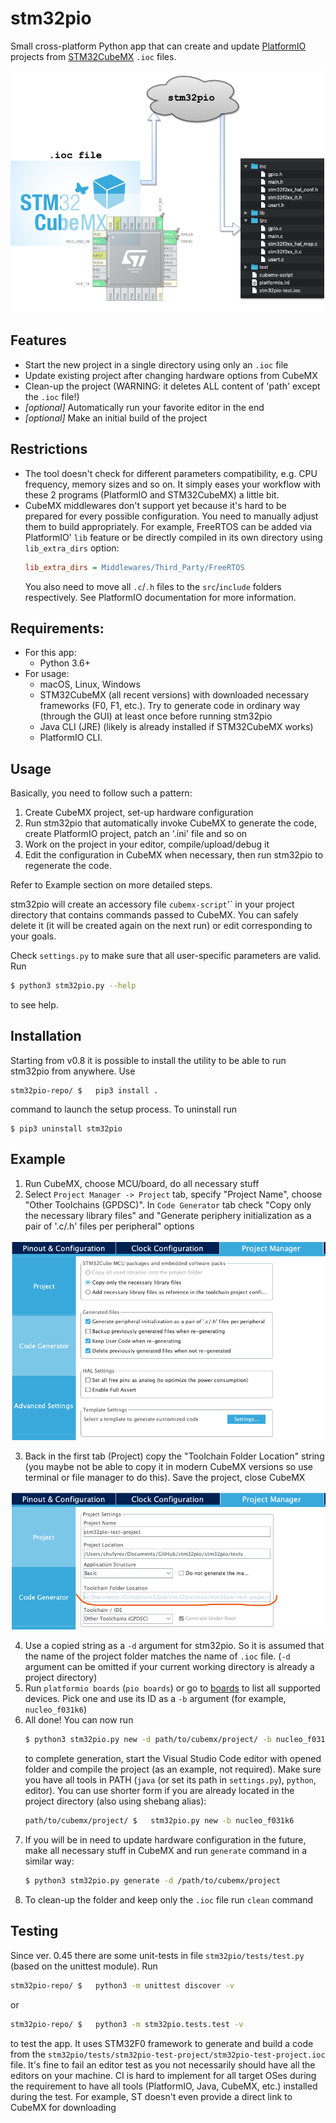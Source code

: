 # stm32pio
Small cross-platform Python app that can create and update [PlatformIO](https://platformio.org) projects from [STM32CubeMX](https://www.st.com/en/development-tools/stm32cubemx.html) `.ioc` files.

![Logo](/screenshots/logo.png)


## Features
  - Start the new project in a single directory using only an `.ioc` file
  - Update existing project after changing hardware options from CubeMX
  - Clean-up the project (WARNING: it deletes ALL content of 'path' except the `.ioc` file!)
  - *[optional]* Automatically run your favorite editor in the end
  - *[optional]* Make an initial build of the project


## Restrictions
  - The tool doesn't check for different parameters compatibility, e.g. CPU frequency, memory sizes and so on. It simply eases your workflow with these 2 programs (PlatformIO and STM32CubeMX) a little bit.
  - CubeMX middlewares don't support yet because it's hard to be prepared for every possible configuration. You need to manually adjust them to build appropriately. For example, FreeRTOS can be added via PlatformIO' `lib` feature or be directly compiled in its own directory using `lib_extra_dirs` option:
    ```ini
    lib_extra_dirs = Middlewares/Third_Party/FreeRTOS
    ```
    You also need to move all `.c`/`.h` files to the `src`/`include` folders respectively. See PlatformIO documentation for more information.


## Requirements:
  - For this app:
    - Python 3.6+
  - For usage:
    - macOS, Linux, Windows
    - STM32CubeMX (all recent versions) with downloaded necessary frameworks (F0, F1, etc.). Try to generate code in ordinary way (through the GUI) at least once before running stm32pio
    - Java CLI (JRE) (likely is already installed if STM32CubeMX works)
    - PlatformIO CLI.


## Usage
Basically, you need to follow such a pattern:
  1. Create CubeMX project, set-up hardware configuration
  2. Run stm32pio that automatically invoke CubeMX to generate the code, create PlatformIO project, patch an '.ini' file and so on
  3. Work on the project in your editor, compile/upload/debug it
  4. Edit the configuration in CubeMX when necessary, then run stm32pio to regenerate the code.

Refer to Example section on more detailed steps.

stm32pio will create an accessory file `cubemx-script`'` in your project directory that contains commands passed to CubeMX. You can safely delete it (it will be created again on the next run) or edit corresponding to your goals.

Check `settings.py` to make sure that all user-specific parameters are valid. Run
```bash
$ python3 stm32pio.py --help
```
to see help.


## Installation
Starting from v0.8 it is possible to install the utility to be able to run stm32pio from anywhere. Use
```shell script
stm32pio-repo/ $   pip3 install .
```
command to launch the setup process. To uninstall run
```shell script
$ pip3 uninstall stm32pio
```


## Example
1. Run CubeMX, choose MCU/board, do all necessary stuff
2. Select `Project Manager -> Project` tab, specify "Project Name", choose "Other Toolchains (GPDSC)". In `Code Generator` tab check "Copy only the necessary library files" and "Generate periphery initialization as a pair of '.c/.h' files per peripheral" options

![Code Generator tab](/screenshots/tab_CodeGenerator.png)

3. Back in the first tab (Project) copy the "Toolchain Folder Location" string (you maybe not be able to copy it in modern CubeMX versions so use terminal or file manager to do this). Save the project, close CubeMX

![Project tab](/screenshots/tab_Project.png)

4. Use a copied string as a `-d` argument for stm32pio. So it is assumed that the name of the project folder matches the name of `.ioc` file. (`-d` argument can be omitted if your current working directory is already a project directory)
5. Run `platformio boards` (`pio boards`) or go to [boards](https://docs.platformio.org/en/latest/boards) to list all supported devices. Pick one and use its ID as a `-b` argument (for example, `nucleo_f031k6`)
6. All done! You can now run
   ```bash
   $ python3 stm32pio.py new -d path/to/cubemx/project/ -b nucleo_f031k6 --start-editor=vscode --with-build
   ```
   to complete generation, start the Visual Studio Code editor with opened folder and compile the project (as an example, not required). Make sure you have all tools in PATH (`java` (or set its path in `settings.py`), `python`, editor). You can use shorter form if you are already located in the project directory (also using shebang alias):
   ```bash
   path/to/cubemx/project/ $   stm32pio.py new -b nucleo_f031k6
   ```
7. If you will be in need to update hardware configuration in the future, make all necessary stuff in CubeMX and run `generate` command in a similar way:
   ```bash
   $ python3 stm32pio.py generate -d /path/to/cubemx/project
   ```
8. To clean-up the folder and keep only the `.ioc` file run `clean` command


## Testing
Since ver. 0.45 there are some unit-tests in file `stm32pio/tests/test.py` (based on the unittest module). Run
```bash
stm32pio-repo/ $   python3 -m unittest discover -v
```
or
```bash
stm32pio-repo/ $   python3 -m stm32pio.tests.test -v
```
to test the app. It uses STM32F0 framework to generate and build a code from the `stm32pio/tests/stm32pio-test-project/stm32pio-test-project.ioc` file. It's fine to fail an editor test as you not necessarily should have all the editors on your machine. CI is hard to implement for all target OSes during the requirement to have all tools (PlatformIO, Java, CubeMX, etc.) installed during the test. For example, ST doesn't even provide a direct link to CubeMX for downloading
